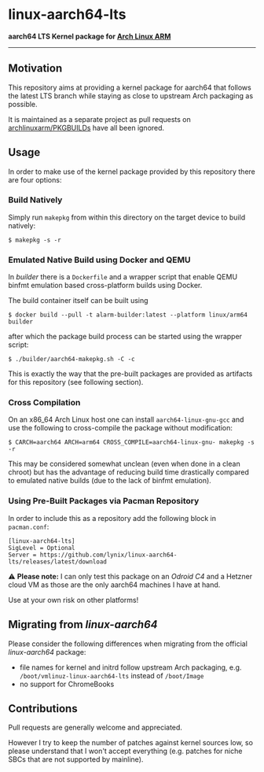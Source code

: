# linux-aarch64-lts

**aarch64 LTS Kernel package for [Arch Linux ARM](https://archlinuxarm.org)**

---

## Motivation

This repository aims at providing a kernel package for aarch64 that
follows the latest LTS branch while staying as close to upstream Arch
packaging as possible.

It is maintained as a separate project as pull requests on
[archlinuxarm/PKGBUILDs](https://github.com/archlinuxarm/PKGBUILDs) have
all been ignored.


## Usage

In order to make use of the kernel package provided by this repository there are
four options:

### Build Natively

Simply run `makepkg` from within this directory on the target device to build
natively:

    $ makepkg -s -r

### Emulated Native Build using Docker and QEMU

In _builder_ there is a `Dockerfile` and a wrapper script that enable QEMU binfmt
emulation based cross-platform builds using Docker.

The build container itself can be built using

    $ docker build --pull -t alarm-builder:latest --platform linux/arm64 builder

after which the package build process can be started using the wrapper script:

    $ ./builder/aarch64-makepkg.sh -C -c

This is exactly the way that the pre-built packages are provided as artifacts for
this repository (see following section).

### Cross Compilation

On an x86_64 Arch Linux host one can install `aarch64-linux-gnu-gcc` and use the
following to cross-compile the package without modification:

    $ CARCH=aarch64 ARCH=arm64 CROSS_COMPILE=aarch64-linux-gnu- makepkg -s -r

This may be considered somewhat unclean (even when done in a clean chroot) but
has the advantage of reducing build time drastically compared to emulated
native builds (due to the lack of binfmt emulation).

### Using Pre-Built Packages via Pacman Repository

In order to include this as a repository add the following block in
`pacman.conf`:

    [linux-aarch64-lts]
    SigLevel = Optional
    Server = https://github.com/lynix/linux-aarch64-lts/releases/latest/download

:warning: **Please note:** I can only test this package on an *Odroid C4*
and a Hetzner cloud VM as those are the only aarch64 machines I have at hand.

Use at your own risk on other platforms!


## Migrating from *linux-aarch64*

Please consider the following differences when migrating from the official
*linux-aarch64* package:

 * file names for kernel and initrd follow upstream Arch packaging, e.g. `/boot/vmlinuz-linux-aarch64-lts` instead of `/boot/Image`
 * no support for ChromeBooks


## Contributions

Pull requests are generally welcome and appreciated.

However I try to keep the number of patches against kernel sources low, so
please understand that I won't accept everything (e.g. patches for niche SBCs
that are not supported by mainline).

